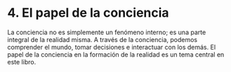 # 4. El papel de la conciencia

La conciencia no es simplemente un fenómeno interno; es una parte integral de la realidad misma. A través de la conciencia, podemos comprender el mundo, tomar decisiones e interactuar con los demás. El papel de la conciencia en la formación de la realidad es un tema central en este libro.
